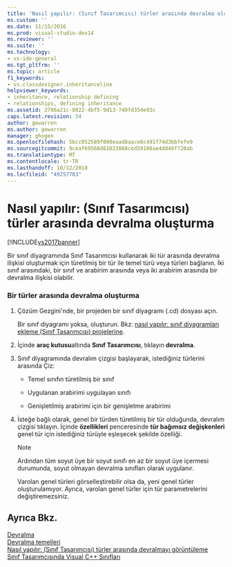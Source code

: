 ```yaml
---
title: 'Nasıl yapılır: (Sınıf Tasarımcısı) türler arasında devralma oluşturma | Microsoft Docs'
ms.custom: ''
ms.date: 11/15/2016
ms.prod: visual-studio-dev14
ms.reviewer: ''
ms.suite: ''
ms.technology:
- vs-ide-general
ms.tgt_pltfrm: ''
ms.topic: article
f1_keywords:
- vs.classdesigner.inheritanceline
helpviewer_keywords:
- inheritance, relationship defining
- relationships, defining inheritance
ms.assetid: 3786a21c-8022-4bf5-9d13-740fd354e93c
caps.latest.revision: 34
author: gewarren
ms.author: gewarren
manager: ghogen
ms.openlocfilehash: 5bcc052589f090eaad8aace8c491f74d3bbfefe9
ms.sourcegitcommit: 9ceaf69568d61023868ced59108ae4dd46f720ab
ms.translationtype: MT
ms.contentlocale: tr-TR
ms.lasthandoff: 10/12/2018
ms.locfileid: "49257783"
---
```

# <a name="how-to-create-inheritance-between-types-class-designer"></a>Nasıl yapılır: (Sınıf Tasarımcısı) türler arasında devralma oluşturma 
[!INCLUDE[vs2017banner](../includes/vs2017banner.md)]

Bir sınıf diyagramında Sınıf Tasarımcısı kullanarak iki tür arasında devralma ilişkisi oluşturmak için türetilmiş bir tür ile temel türü veya türleri bağlanın. İki sınıf arasındaki, bir sınıf ve arabirim arasında veya iki arabirim arasında bir devralma ilişkisi olabilir.  
  
### <a name="to-create-an-inheritance-between-types"></a>Bir türler arasında devralma oluşturma  
  
1.  Çözüm Gezgini'nde, bir projeden bir sınıf diyagramı (.cd) dosyası açın.  
  
     Bir sınıf diyagramı yoksa, oluşturun. Bkz: [nasıl yapılır: sınıf diyagramları ekleme (Sınıf Tasarımcısı) projelerine](../ide/how-to-add-class-diagrams-to-projects-class-designer.md).  
  
2.  İçinde **araç kutusu**altında **Sınıf Tasarımcısı**, tıklayın **devralma**.  
  
3.  Sınıf diyagramında devralım çizgisi başlayarak, istediğiniz türlerini arasında Çiz:  
  
    -   Temel sınıfın türetilmiş bir sınıf  
  
    -   Uygulanan arabirimi uygulayan sınıfı  
  
    -   Genişletilmiş arabirimi için bir genişletme arabirimi  
  
4.  İsteğe bağlı olarak, genel bir türden türetilmiş bir tür olduğunda, devralım çizgisi tıklayın. İçinde **özellikleri** penceresinde **tür bağımsız değişkenleri** genel tür için istediğiniz türüyle eşleşecek şekilde özelliği.  
  
    > [!NOTE]
    >  Ardından tüm soyut üye bir soyut sınıfı en az bir soyut üye içermesi durumunda, soyut olmayan devralma sınıfları olarak uygulanır.   
    >   
    >  Varolan genel türleri görselleştirebilir olsa da, yeni genel türler oluşturulamıyor. Ayrıca, varolan genel türler için tür parametrelerini değiştiremezsiniz.  
  
## <a name="see-also"></a>Ayrıca Bkz.  
 [Devralma](http://msdn.microsoft.com/library/81d64ee4-50f9-4d6c-a8dc-257c348d2eea)   
 [Devralma temelleri](http://msdn.microsoft.com/library/dfc8deba-f5b3-4d1d-a937-7cb826446fc5)   
 [Nasıl yapılır: (Sınıf Tasarımcısı) türler arasında devralmayı görüntüleme](../ide/how-to-view-inheritance-between-types-class-designer.md)   
 [Sınıf Tasarımcısında Visual C++ Sınıfları](../ide/visual-cpp-classes-in-class-designer.md)



